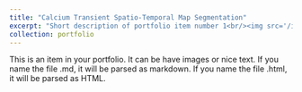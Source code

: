```yaml
---
title: "Calcium Transient Spatio-Temporal Map Segmentation"
excerpt: "Short description of portfolio item number 1<br/><img src='/images/cellcalcium.jpg'>"
collection: portfolio
---
```


This is an item in your portfolio. It can be have images or nice text. If you name the file .md, it will be parsed as markdown. If you name the file .html, it will be parsed as HTML. 
